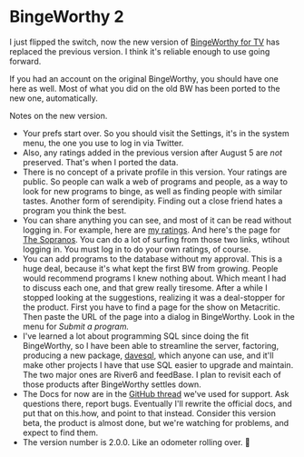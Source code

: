 # BingeWorthy 2
I just flipped the switch, now the  new version of <a href="http://bingeworthy.io/tv/">BingeWorthy for TV</a> has replaced the previous version. I think it's reliable enough to use going forward.

If you had an account on the original BingeWorthy, you should have one here as well. Most of what you did on the old BW has been ported to the new one, automatically. 

Notes on the new version. 
* Your prefs start over. So you should visit the Settings, it's in the system menu, the one you use to log in via Twitter. 
* Also, any ratings added in the previous version after August 5 are <i>not</i> preserved. That's when I ported the data.  
* There is no concept of a private profile in this version. Your ratings are public. So people can walk a web of programs and people, as a way to look for new programs to binge, as well as finding people with similar tastes. Another form of serendipity. Finding out a close friend hates a program you think the best.
* You can share anything you can see, and most of it can be read without logging in. For example, here are <a href="http://bingeworthy.io/tv/?screenname=davewiner">my ratings</a>. And here's the page for <a href="http://bingeworthy.io/tv/?id=https%3A%2F%2Fwww.metacritic.com%2Ftv%2Fthe-sopranos">The Sopranos</a>. You can do a lot of surfing from those two links, wtihout logging in. You must log in to do your own ratings, of course. 
* You can add programs to the database without my approval. This is a huge deal, because it's what kept the first BW from growing. People would recommend programs I knew nothing about. Which meant I had to discuss each one, and that grew really tiresome. After a while I stopped looking at the suggestions, realizing it was a deal-stopper for the product. First you have to find a page for the show on Metacritic. Then paste the URL of the page into a dialog in BingeWorthy. Look in the menu for <i>Submit a program.</i>
* I've learned a lot about programming SQL since doing the fit BingeWorthy, so I have been able to streamline the server, factoring, producing a new package, <a href="https://www.npmjs.com/package/davesql">davesql</a>, which anyone can use, and it'll make other projects I have that use SQL easier to upgrade and maintain. The two major ones are River6 and feedBase. I plan to revisit each of those products after BingeWorthy settles down. 
* The Docs for now are in the <a href="https://github.com/scripting/Scripting-News/issues/184">GitHub thread</a> we've used for support. Ask questions there, report bugs. Eventually I'll rewrite the official docs, and put that on this.how, and point to that instead. Consider this version beta, the product is almost done, but we're watching for problems, and expect to find them.
* The version number is 2.0.0. Like an odometer rolling over. :rocket:

